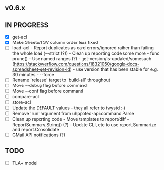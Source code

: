 ## v0.6.x

## IN PROGRESS

- [x] get-acl
- [x] Make Sheets/TSV column order less fixed
- [ ] load-acl
      - Report duplicates as card errors/ignored rather than failing the whole load (--strict (?))
      - Clean up reporting code some more
        - func prune()
      - Use named ranges (?)
      - get-version/is-updated/somesuch (https://stackoverflow.com/questions/18321050/google-docs-spreadsheet-get-revision-id)
      - use version that has been stable for e.g. 30 minutes
      - --force
- [ ] Rename 'release' target to 'build-all' throughout
- [ ] Move --debug flag before command
- [ ] Move --conf flag before command
- [ ] compare-acl
- [ ] store-acl
- [ ] Update the DEFAULT values - they all refer to twystd :-(
- [ ] Remove 'run' argument from uhppoted-api:command.Parse
- [ ] Clean up reporting code
      - Move templates to report/diff
      - ReportSummary.String() (?)
      - Update CLI, etc to use report.Summarize and report.Consolidate
- [ ] GMail API notifications (?)

## TODO

- [ ] TLA+ model
